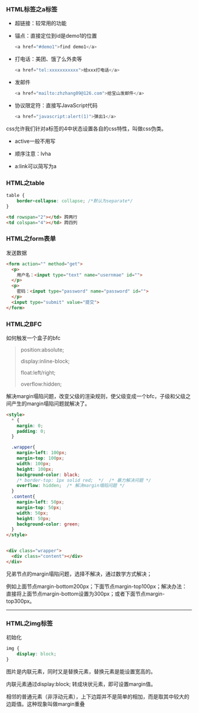 ### HTML标签之a标签

- 超链接：较常用的功能

- 锚点：直接定位到id是demo1的位置

  ```javascript
  <a href="#demo1">find demo1</a>
  ```

- 打电话：美团、饿了么外卖等

  ```javascript
  <a href="tel:xxxxxxxxxxx">给xxx打电话</a>
  ```

- 发邮件

  ```javascript
  <a href="mailto:zhzhang09@126.com">给宝山发邮件</a>
  ```

- 协议限定符：直接写JavaScript代码

  ```javascript
  <a href="javascript:alert(1)">弹出1</a>
  ```

css允许我们针对a标签的4中状态设置各自的css特性，叫做css伪类。

- active一般不用写

- 顺序注意：lvha

- a:link可以简写为a

### HTML之table

```css
table {
    border-collapse: collapse; /*默认为separate*/
}
```

```html
<td rowspan="2"></td> 跨两行
<td colspan="4"></td> 跨四列
```

### HTML之form表单

发送数据

```html
<form action="" method="get">
  <p>
    用户名：<input type="text" name="usernmae" id="">
  </p>
  <p>
    密码：<input type="password" name="password" id="">
  </p>
  <input type="submit" value="提交">
</form>
```



### HTML之BFC

如何触发一个盒子的bfc

> position:absolute;
>
> display:inline-block;
>
> float:left/right;
>
> overflow:hidden;

解决margin塌陷问题，改变父级的渲染规则，使父级变成一个bfc，子级和父级之间产生的margin塌陷问题就解决了。

```html
<style>
  * {
    margin: 0;
    padding: 0;
  }

  .wrapper{
    margin-left: 100px;
    margin-top: 100px;
    width: 100px;
    height: 100px;
    background-color: black;
    /* border-top: 1px solid red;  */  /* 暴力解决问题 */
    overflow: hidden;  /* 解决margin塌陷问题 */
  }
  .content{
    margin-left: 50px;
    margin-top: 50px;
    width: 50px;
    height: 50px;
    background-color: green;
  }
</style>


<div class="wrapper">
  <div class="content"></div>
</div>
```

兄弟节点的margin塌陷问题，选择不解决，通过数学方式解决；

例如上面节点margin-bottom200px；下面节点margin-top100px；解决办法：直接将上面节点margin-bottom设置为300px；或者下面节点margin-top300px。





---
### HTML之img标签

初始化

```css
img {
    display: block;
}
```

图片是内联元素，同时又是替换元素，替换元素是能设置宽高的。

内联元素通过display:block; 转成块状元素，即可设置margin值。








相邻的普通元素（非浮动元素），上下边距并不是简单的相加，而是取其中较大的边距值。这种现象叫做margin重叠
